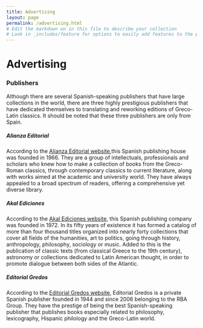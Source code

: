 ```yaml
---
title: Advertising 
layout: page
permalink: /advertising.html
# Edit the markdown on in this file to describe your collection
# Look in _includes/feature for options to easily add features to the page
---
```

# Advertising 

### Publishers 
Although there are several Spanish-speaking publishers that have large collections in the world, there are three highly prestigious publishers that have dedicated themselves to translating and reworking editions of Greco-Latin classics. It should be noted that these three publishers are only from Spain.

##### Alianza Editorial
According to the [Alianza Editorial website](https://www.alianzaeditorial.es/quienes-somos/),this Spanish publishing house was founded in 1966. They are a group of intellectuals, professionals and scholars who knew how to make a collection of books from the Greco-Roman classics, through contemporary classics to current literature, along with works aimed at the academic and university world. They have always appealed to a broad spectrum of readers, offering a comprehensive yet diverse library.

##### Akal Ediciones
According to the [Akal Ediciones website](https://www.akal.com/p/quienes-somos/), this Spanish publishing company was founded in 1972. In its fifty years of existence it has formed a catalog of more than four thousand titles organized into nearly forty collections that cover all fields of the humanities, art to politics, going through history, anthropology, philosophy, sociology or music. Added to this is the publication of classic texts (from classical Greece to the 19th century), astronomy or collections dedicated to Latin American thought, in order to promote dialogue between both sides of the Atlantic.

##### Editorial Gredos
According to the [Editorial Gredos website](https://www.rbalibros.com/gredos), Editorial Gredos is a private Spanish publisher founded in 1944 and since 2006 belonging to the RBA Group. They have the prestige of being the best Spanish-speaking publisher that publishes books especially related to philosophy, lexicography, Hispanic philology and the Greco-Latin world.

